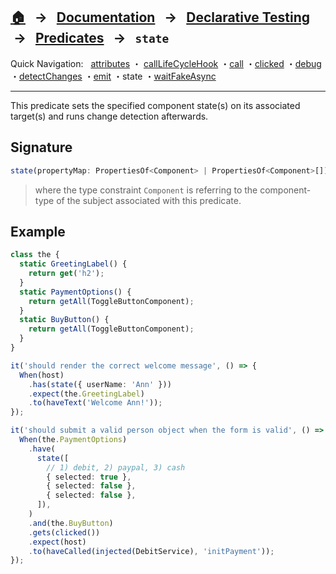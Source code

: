 ## [🏠][home] &nbsp; → &nbsp; **[Documentation][docs]** &nbsp; → &nbsp; [Declarative Testing][declarative] &nbsp;→ &nbsp; [Predicates][index] &nbsp; → &nbsp; `state`

[home]: ../README.md
[index]: ./index.md
[docs]: ../../DOCUMENTATION.md
[declarative]: ../index.md
[attributes]: ./attributes.md
[calllifecyclehook]: ./call-life-cycle-hook.md
[call]: ./call.md
[clicked]: ./clicked.md
[debug]: ./debug.md
[detectchanges]: ./detect-changes.md
[emit]: ./emit.md
[state]: ./state.md
[waitfakeasync]: ./wait-fake-async.md

Quick Navigation: &nbsp; [attributes] ・ [callLifeCycleHook] ・[call] ・[clicked] ・[debug] ・[detectChanges] ・[emit] ・state ・[waitFakeAsync]

---

This predicate sets the specified component state(s) on its associated target(s) and runs change detection afterwards.

## Signature

```ts
state(propertyMap: PropertiesOf<Component> | PropertiesOf<Component>[]);
```

> where the type constraint `Component` is referring to the component-type of the subject associated with this predicate.

## Example

```ts
class the {
  static GreetingLabel() {
    return get('h2');
  }
  static PaymentOptions() {
    return getAll(ToggleButtonComponent);
  }
  static BuyButton() {
    return getAll(ToggleButtonComponent);
  }
}

it('should render the correct welcome message', () => {
  When(host)
    .has(state({ userName: 'Ann' }))
    .expect(the.GreetingLabel)
    .to(haveText('Welcome Ann!'));
});

it('should submit a valid person object when the form is valid', () => {
  When(the.PaymentOptions)
    .have(
      state([
        // 1) debit, 2) paypal, 3) cash
        { selected: true },
        { selected: false },
        { selected: false },
      ]),
    )
    .and(the.BuyButton)
    .gets(clicked())
    .expect(host)
    .to(haveCalled(injected(DebitService), 'initPayment'));
});
```
